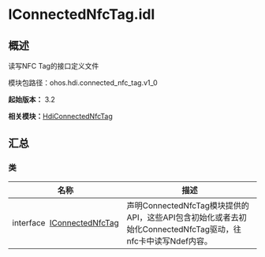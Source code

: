 # IConnectedNfcTag.idl


## 概述

读写NFC Tag的接口定义文件

模块包路径：ohos.hdi.connected_nfc_tag.v1_0

**起始版本：** 3.2

**相关模块：**[HdiConnectedNfcTag](_hdi_connected_nfc_tag.md)


## 汇总


### 类

| 名称 | 描述 | 
| -------- | -------- |
| interface&nbsp;&nbsp;[IConnectedNfcTag](interface_i_connected_nfc_tag.md) | 声明ConnectedNfcTag模块提供的API，这些API包含初始化或者去初始化ConnectedNfcTag驱动，往nfc卡中读写Ndef内容。  | 
